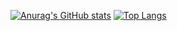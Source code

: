 <!--### Hi there 👋

<!--
**jtzhpf/jtzhpf** is a ✨ _special_ ✨ repository because its `README.md` (this file) appears on your GitHub profile.

Here are some ideas to get you started:

- 🔭 I’m currently working on ...
- 🌱 I’m currently learning ...
- 👯 I’m looking to collaborate on ...
- 🤔 I’m looking for help with ...
- 💬 Ask me about ...
- 📫 How to reach me: ...
- 😄 Pronouns: ...
- ⚡ Fun fact: ...
-->

[![Anurag's GitHub stats](https://github-readme-stats.vercel.app/api?username=jtzhpf&count_private=true&show_icons=true&theme=radical&line_height=18)](https://github.com/anuraghazra/github-readme-stats)
[![Top Langs](https://github-readme-stats.vercel.app/api/top-langs/?username=jtzhpf&layout=compact&theme=radical&line_height=15)](https://github.com/anuraghazra/github-readme-stats)
